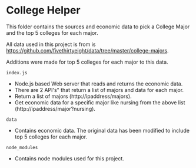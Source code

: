 # College Helper

This folder contains the sources and economic data to pick a College Major and the top 5 colleges for each major.

All data used in this project is from is https://github.com/fivethirtyeight/data/tree/master/college-majors.

Additions were made for top 5 colleges for each major to this data.

`index.js`
- Node.js based Web server that reads and returns the economic data.
- There are 2 API's" that return a list of majors and data for each major.
- Return a list of majors (http://ipaddress/majors).
- Get economic data for a specific major like nursing from the above list (http://ipaddress/major?nursing).


`data`
- Contains economic data. The original data has been modified to include top 5 colleges for each major.

`node_modules`
- Contains node modules used for this project.
